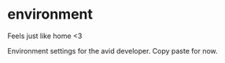 # environment
Feels just like home <3

Environment settings for the avid developer. Copy paste for now.
